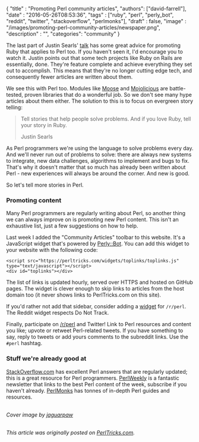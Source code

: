 
  {
    "title"  : "Promoting Perl community articles",
    "authors": ["david-farrell"],
    "date"   : "2016-05-26T08:53:36",
    "tags"   : ["ruby", "perl", "perly_bot", "reddit", "twitter", "stackoverflow", "perlmonks"],
    "draft"  : false,
    "image"  : "/images/promoting-perl-community-articles/newspaper.png",
    "description" : "",
    "categories": "community"
  }

The last part of Justin Searls' [talk](https://vimeo.com/165527044#t=28m10s) has some great advice for promoting Ruby that applies to Perl too. If you haven't seen it, I'd encourage you to watch it. Justin points out that some tech projects like Ruby on Rails are essentially, done. They're feature complete and achieve everything they set out to accomplish. This means that they're no longer cutting edge tech, and consequently fewer articles are written about them.

We see this with Perl too. Modules like [Moose](https://metacpan.org/pod/Moose) and [Mojolicious](https://metacpan.org/pod/Mojolicious) are battle-tested, proven libraries that do a wonderful job. So we don't see many hype articles about them either. The solution to this is to focus on evergreen story telling:

> Tell stories that help people solve problems. And if you love Ruby, tell your story in Ruby.
>
> Justin Searls

As Perl programmers we're using the language to solve problems every day. And we'll never run out of problems to solve: there are always new systems to integrate, new data challenges, algorithms to implement and bugs to fix. That's why it doesn't matter that so much has already been written about Perl - new experiences will always be around the corner. And new is good.

So let's tell more stories in Perl.

### Promoting content
Many Perl programmers are regularly writing about Perl, so another thing we can always improve on is promoting new Perl content. This isn't an exhaustive list, just a few suggestions on how to help.

Last week I added the "Community Articles" toolbar to this website. It's a JavaScript widget that's powered by [Perly::Bot](https://github.com/dnmfarrell/Perly-Bot). You can add this widget to your website with the following code:

    <script src="https://perltricks.com/widgets/toplinks/toplinks.js" type="text/javascript"></script>
    <div id="toplinks"></div>

The list of links is updated hourly, served over HTTPS and hosted on GitHub pages. The widget is clever enough to skip links to articles from the host domain too (it never shows links to PerlTricks.com on this site).

If you'd rather not add that sidebar, consider adding a [widget](https://www.reddit.com/r/perl/widget) for `/r/perl`. The Reddit widget respects Do Not Track.

Finally, participate on [/r/perl](https://reddit.com/r/perl) and Twitter! Link to Perl resources and content you like; upvote or retweet Perl-related tweets. If you have something to say, reply to tweets or add yours comments to the subreddit links. Use the `#perl` hashtag.

### Stuff we're already good at
[StackOverflow.com](https://stackoverflow.com/questions/tagged/perl) has excellent Perl answers that are regularly updated; this is a great resource for Perl programmers. [PerlWeekly](http://perlweekly.com) is a fantastic newsletter that links to the best Perl content of the week, subscribe if you haven't already. [PerlMonks](http://perlmonks.org) has tonnes of in-depth Perl guides and resources.

<br/>*Cover image by [jaguarpaw](http://newspaper.jaguarpaw.co.uk/)*<br/>

\
*This article was originally posted on [PerlTricks.com](http://perltricks.com).*
